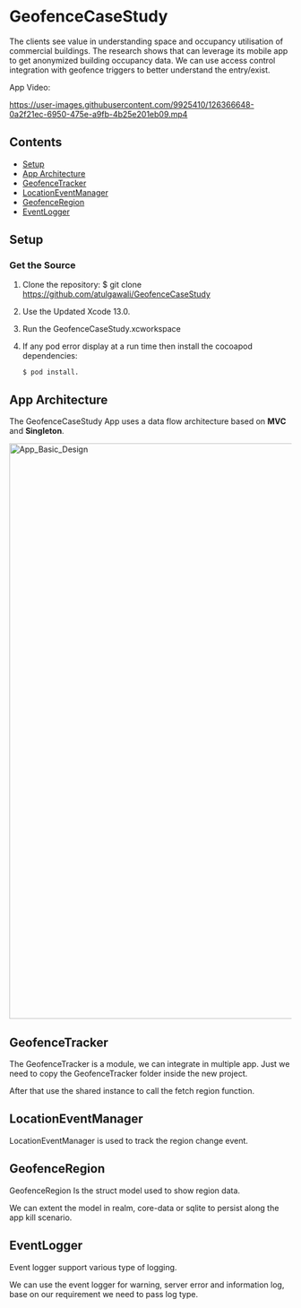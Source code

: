 # GeofenceCaseStudy
 The clients see value in understanding space and occupancy utilisation of commercial buildings. The research shows that can leverage its mobile app to get anonymized building occupancy data. We can use access control integration with geofence triggers to better understand the entry/exist.
 
 App Video: 

https://user-images.githubusercontent.com/9925410/126366648-0a2f21ec-6950-475e-a9fb-4b25e201eb09.mp4


## Contents
* [Setup](#setup)
* [App Architecture](#app-architecture)
* [GeofenceTracker](#app-architecture)
* [LocationEventManager](#app-architecture)
* [GeofenceRegion](#app-architecture)
* [EventLogger](#app-architecture)

## Setup

### Get the Source

1. Clone the repository:
        $ git clone https://github.com/atulgawali/GeofenceCaseStudy
        
2. Use the Updated Xcode 13.0.

3. Run the GeofenceCaseStudy.xcworkspace     

4. If any pod error display at a run time then install the cocoapod dependencies:

       $ pod install.    

## App Architecture

The GeofenceCaseStudy App uses a data flow architecture based on **MVC** and **Singleton**.

<img width="1027" alt="App_Basic_Design" src="https://user-images.githubusercontent.com/9925410/126358218-a4eeaca8-94bf-414f-a550-7fedaa0c29be.png">

## GeofenceTracker

The GeofenceTracker is a module, we can integrate in multiple app. Just we need to copy the GeofenceTracker folder inside the new project.

After that use the shared instance to call the fetch region function.

## LocationEventManager 

LocationEventManager is used to track the region change event.

## GeofenceRegion

 GeofenceRegion Is the struct model used to show region data.
 
 We can extent the model in realm, core-data or sqlite to persist along the app kill scenario.

## EventLogger

 Event logger support various type of logging.
 
 We can use the event logger for warning, server error and information log, base on our requirement we need to pass log type.
 
 
